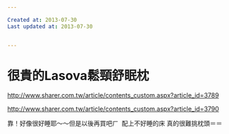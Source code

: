 ```yaml
---

Created at: 2013-07-30
Last updated at: 2013-07-30


---
```


# 很貴的Lasova鬆頸舒眠枕


<http://www.sharer.com.tw/article/contents_custom.aspx?article_id=3789>

<http://www.sharer.com.tw/article/contents_custom.aspx?article_id=3790>

靠！好像很好睡耶～～但是以後再買吧ㄏ 
配上不好睡的床
真的很難挑枕頭＝＝

